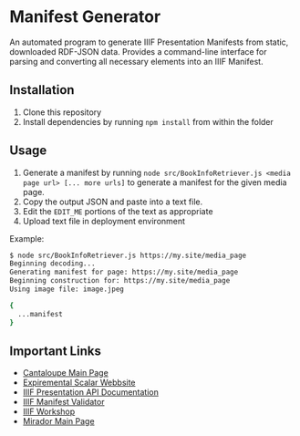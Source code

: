 # Manifest Generator
An automated program to generate IIIF Presentation Manifests from static,
downloaded RDF-JSON data. Provides a command-line interface for parsing and
converting all necessary elements into an IIIF Manifest.

## Installation
1. Clone this repository
2. Install dependencies by running `npm install` from within the folder

## Usage
1. Generate a manifest by running `node src/BookInfoRetriever.js <media page
url> [... more urls]` to generate a manifest for the given media page.
2. Copy the output JSON and paste into a text file.
3. Edit the `EDIT_ME` portions of the text as appropriate
4. Upload text file in deployment environment

Example:
```sh
$ node src/BookInfoRetriever.js https://my.site/media_page
Beginning decoding...
Generating manifest for page: https://my.site/media_page
Beginning construction for: https://my.site/media_page
Using image file: image.jpeg

{
  ...manifest
}
```

## Important Links
* [Cantaloupe Main Page](https://cantaloupe-project.github.io/)
* [Expiremental Scalar Webbsite](http://piranesi-test.reclaim.hosting/)
* [IIIF Presentation API Documentation](https://iiif.io/api/presentation/3.0/)
* [IIIF Manifest Validator](https://iiif.io/api/presentation/validator/service/)
* [IIIF Workshop](https://training.iiif.io/iiif-1-day-workshop/image-api/)
* [Mirador Main Page](https://projectmirador.org/)
